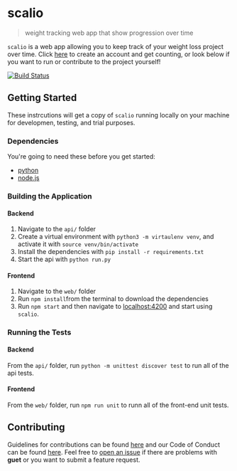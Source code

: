 # scalio

> weight tracking web app that show progression over time

`scalio` is a web app allowing you to keep track of your weight loss project over time. Click [here](https://scalioweb.cfapps.io/register) to create an account and get counting, or look below if you want to run or contribute to the project yourself!

[![Build Status](https://travis-ci.org/chiptopher/scalio.svg?branch=master)](https://travis-ci.org/chiptopher/scalio)

## Getting Started

These instrcutions will get a copy of `scalio` running locally on your machine for developmen, testing, and trial purposes.

### Dependencies
You're going to need these before you get started:
* [python](https://www.python.org/)
* [node.js](https://nodejs.org/en/)

### Building the Application
#### Backend
1. Navigate to the `api/` folder
2. Create a virtual environment with `python3 -m virtaulenv venv`, and activate it with `source venv/bin/activate`
3. Install the dependencies with `pip install -r requirements.txt`
4. Start the api with `python run.py`
#### Frontend
1. Navigate to the `web/` folder
2. Run `npm install`from the terminal to download the dependencies
3. Run `npm start` and then navigate to [localhost:4200](http://localhost:4200) and start using `scalio`.

### Running the Tests
#### Backend
From the `api/` folder, run `python -m unittest discover test` to run all of the api tests.
#### Frontend
From the `web/` folder, run `npm run unit` to runn all of the front-end unit tests.

## Contributing
Guidelines for contributions can be found [here](./docs/CONTRIBUTING.md) and our Code of Conduct can be found [here](./docs/CODE_OF_CONDUCT.md). Feel free to 
[open an issue](https://github.com/chiptopher/guet/issues) if there are problems with **guet** or you want to submit a
feature request.